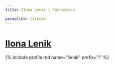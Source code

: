 ```yaml
---
title: Ilona Lenik | Patromierz

permalink: /ilenik
---
```


# [Ilona Lenik](https://patronite.pl/ilenik)

{% include profile.md name="ilenik" prefix="i" %}
